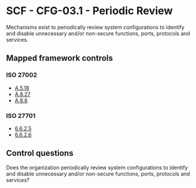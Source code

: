 # SCF - CFG-03.1 - Periodic Review
Mechanisms exist to periodically review system configurations to identify and disable unnecessary and/or non-secure functions, ports, protocols and services.
## Mapped framework controls
### ISO 27002
- [A.5.18](../iso27002/a-5.md#a518)
- [A.8.27](../iso27002/a-8.md#a827)
- [A.8.8](../iso27002/a-8.md#a88)
  
### ISO 27701
- [6.6.2.5](../iso27701/6625.md)
- [6.6.2.6](../iso27701/6626.md)
  
## Control questions
Does the organization periodically review system configurations to identify and disable unnecessary and/or non-secure functions, ports, protocols and services?
  